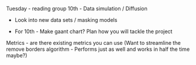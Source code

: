 Tuesday - reading group 10th - Data simulation / Diffusion 

- Look into new data sets / masking models 

- For 10th - Make gaant chart? Plan how you will tackle the project 

Metrics - are there existing metrics you can use (Want to streamline the remove borders algorithm - Performs just as well and works in half the time maybe?)




